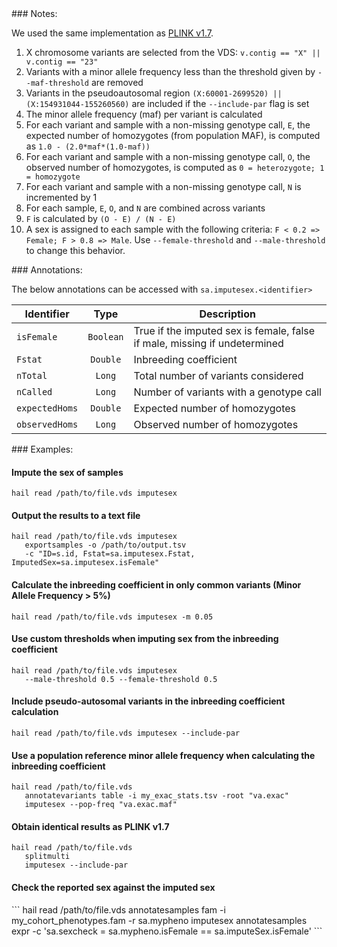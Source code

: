<div class="cmdhead"></div>

<div class="description"></div>

<div class="synopsis"></div>

<div class="options"></div>

<div class="cmdsubsection">
### Notes:

We used the same implementation as [PLINK v1.7](http://pngu.mgh.harvard.edu/~purcell/plink/summary.shtml#sexcheck).

1. X chromosome variants are selected from the VDS: `v.contig == "X" || v.contig == "23"`
2. Variants with a minor allele frequency less than the threshold given by `--maf-threshold` are removed
3. Variants in the pseudoautosomal region `(X:60001-2699520) || (X:154931044-155260560)` are included if the `--include-par` flag is set
4. The minor allele frequency (maf) per variant is calculated
5. For each variant and sample with a non-missing genotype call, `E`, the expected number of homozygotes (from population MAF), is computed as `1.0 - (2.0*maf*(1.0-maf))`
6. For each variant and sample with a non-missing genotype call, `O`, the observed number of homozygotes, is computed as `0 = heterozygote; 1 = homozygote`
7. For each variant and sample with a non-missing genotype call, `N` is incremented by 1
8. For each sample, `E`, `O`, and `N` are combined across variants
9. `F` is calculated by `(O - E) / (N - E)`
10. A sex is assigned to each sample with the following criteria: `F < 0.2 => Female; F > 0.8 => Male`. Use `--female-threshold` and `--male-threshold` to change this behavior.
</div>

<div class="cmdsubsection">
### Annotations:

The below annotations can be accessed with `sa.imputesex.<identifier>`

Identifier | Type | Description
--- | :-: | ---
`isFemale` | `Boolean` | True if the imputed sex is female, false if male, missing if undetermined
`Fstat` | `Double` | Inbreeding coefficient
`nTotal` | `Long` | Total number of variants considered
`nCalled` | `Long` | Number of variants with a genotype call
`expectedHoms` | `Double` | Expected number of homozygotes
`observedHoms` | `Long` | Observed number of homozygotes

</div>

<div class="cmdsubsection">
### Examples:

<h4 class="example"> Impute the sex of samples </h4>

```
hail read /path/to/file.vds imputesex
```

<h4 class="example">Output the results to a text file</h4>

```
hail read /path/to/file.vds imputesex 
   exportsamples -o /path/to/output.tsv 
   -c "ID=s.id, Fstat=sa.imputesex.Fstat, ImputedSex=sa.imputesex.isFemale"
```

<h4 class="example">Calculate the inbreeding coefficient in only common variants (Minor Allele Frequency > 5%)</h4>

```
hail read /path/to/file.vds imputesex -m 0.05
```

<h4 class="example">Use custom thresholds when imputing sex from the inbreeding coefficient</h4>

```
hail read /path/to/file.vds imputesex 
   --male-threshold 0.5 --female-threshold 0.5
```

<h4 class="example">Include pseudo-autosomal variants in the inbreeding coefficient calculation</h4>

```
hail read /path/to/file.vds imputesex --include-par
```

<h4 class="example">Use a population reference minor allele frequency when calculating the inbreeding coefficient</h4> 

```
hail read /path/to/file.vds 
   annotatevariants table -i my_exac_stats.tsv -root "va.exac"  
   imputesex --pop-freq "va.exac.maf"
```

<h4 class="example"> Obtain identical results as PLINK v1.7</h4>

```
hail read /path/to/file.vds 
   splitmulti 
   imputesex --include-par
```

<h4 class="example">Check the reported sex against the imputed sex</h4>
```
hail read /path/to/file.vds 
    annotatesamples fam -i my_cohort_phenotypes.fam -r sa.mypheno 
    imputesex 
    annotatesamples expr -c 'sa.sexcheck = sa.mypheno.isFemale == sa.imputeSex.isFemale'
```
</div>